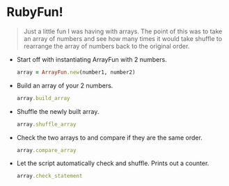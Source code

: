 # RubyFun!

> Just a little fun I was having with arrays. The point of this was to
> take an array of numbers and see how many times it would take shuffle
> to rearrange the array of numbers back to the original order.

* Start off with instantiating ArrayFun with 2 numbers.

  ```Ruby
  array = ArrayFun.new(number1, number2)
  ```

* Build an array of your 2 numbers.

  ```Ruby
  array.build_array
  ```

* Shuffle the newly built array.

  ```Ruby
  array.shuffle_array
  ```

* Check the two arrays to and compare if they are the same order.

  ```Ruby
  array.compare_array
  ```

* Let the script automatically check and shuffle. Prints out a counter.

  ```Ruby
  array.check_statement
  ```